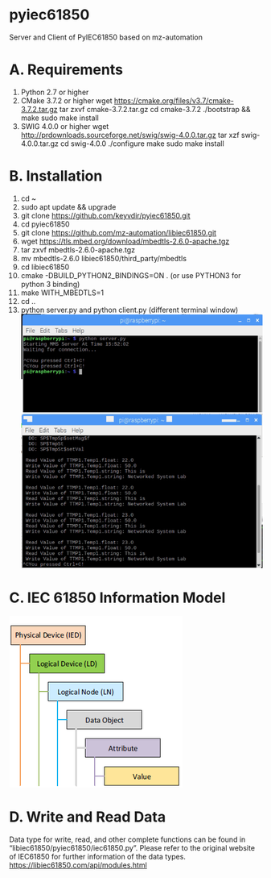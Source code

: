 # pyiec61850
Server and Client of PyIEC61850 based on mz-automation

# A.	Requirements
1.	Python 2.7 or higher
2.	CMake 3.7.2 or higher
wget https://cmake.org/files/v3.7/cmake-3.7.2.tar.gz
tar zxvf cmake-3.7.2.tar.gz
cd cmake-3.7.2
./bootstrap && make
sudo make install
3.	SWIG 4.0.0 or higher
wget http://prdownloads.sourceforge.net/swig/swig-4.0.0.tar.gz
tar xzf swig-4.0.0.tar.gz
cd swig-4.0.0
./configure
make
sudo make install
# B.	Installation
1.	cd ~
2.	sudo apt update && upgrade
3.	git clone https://github.com/keyvdir/pyiec61850.git
4.	cd pyiec61850
5.	git clone https://github.com/mz-automation/libiec61850.git
6.	wget https://tls.mbed.org/download/mbedtls-2.6.0-apache.tgz
7.	tar zxvf mbedtls-2.6.0-apache.tgz
8.	mv mbedtls-2.6.0 libiec61850/third_party/mbedtls
9.	cd libiec61850
10.	cmake -DBUILD_PYTHON2_BINDINGS=ON . (or use PYTHON3 for python 3 binding)
11.	make WITH_MBEDTLS=1
12.	cd ..
13.	python server.py and python client.py (different terminal window)
![Server example](server.PNG)
![Client example](client.PNG)
# C.	IEC 61850 Information Model
![IEC 61850 Information Model](data.png)
# D.	Write and Read Data
Data type for write, read, and other complete functions can be found in “libiec61850/pyiec61850/iec61850.py”. Please refer to the original website of IEC61850 for further information of the data types. https://libiec61850.com/api/modules.html
